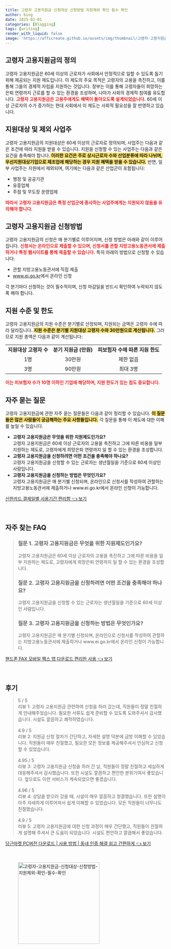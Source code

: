 ```yaml
---
title: 고령자 고용지원금 신청대상 신청방법 지원제외 확인 필수 확인
author: bing
date: 2025-02-01
categories: [Blogging]
tags: [writing]
render_with_liquid: false
image: 'https://afficreate.github.io/assets/img/thumbnail/고령자-고용지원금-신청대상-신청방법-지원제외-확인-필수-확인.webp'
---
```



<h2 id='고령자_고용지원금_정의'>고령자 고용지원금의 정의</h2>

<p>고령자 고용지원금은 60세 이상의 근로자가 사회에서 안정적으로 일할 수 있도록 돕기 위해 제공되는 지원 제도입니다. 이 제도의 주요 목적은 고령자의 고용을 촉진하고, 이를 통해 그들의 경제적 자립을 지원하는 것입니다. 정부는 이를 통해 고령자들이 희망하는 은퇴 연령까지 근로를 할 수 있는 환경을 조성하며, 나아가 사회의 경제적 참여를 유도합니다. <b><span style="color: #ee2323;">고령자 고용지원금은 고용주에게도 혜택이 돌아오도록 설계되었습니다.</span></b> 60세 이상 근로자의 수가 증가하는 현대 사회에서 이 제도는 사회적 필요성을 잘 반영하고 있습니다.</p>

<h2 id='지원대상_및_제외_사업주'>지원대상 및 제외 사업주</h2>

<p>고령자 고용지원금의 지원대상은 60세 이상의 근로자로 정의되며, 사업주는 다음과 같은 조건에 따라 지원을 받을 수 있습니다. 지원을 신청할 수 있는 사업주는 다음과 같은 요건을 충족해야 합니다.<b><span style="background-color: #ffe066;"> 이러한 요건은 주로 상시근로자 수와 산업분류에 따라 나뉘며, 우선지원대상기업으로 제조업에 해당하는 경우 지원 혜택을 받을 수 있습니다.</span></b> 반면, 일부 사업주는 지원에서 제외되며, 여기에는 다음과 같은 산업군이 포함됩니다:</p>

<ul>
    <li>행정 및 공공기관</li>
    <li>유흥업체</li>
    <li>주점 및 무도장 운영업체</li>
</ul>

<p><b><span style="color: #ee2323;">따라서 고령자 고용지원금은 특정 산업군에 종사하는 사업주에게는 지원되지 않음을 유의해야 합니다.</span></b></p>

<h2 id='신청방법'>고령자 고용지원금 신청방법</h2>

<p>고령자 고용지원금의 신청은 매 분기별로 이루어지며, 신청 방법은 아래와 같이 이루어집니다. <b><span style="color: #ee2323;">신청서는 온라인으로 제출할 수 있으며, 신청서를 관할 지방고용노동관서에 제출하거나 특정 웹사이트를 통해 제출할 수 있습니다.</span></b> 특히 아래의 방법으로 신청할 수 있습니다:</p>

<ul>
    <li>관할 지방고용노동관서에 직접 제출</li>
    <li><a href="https://www.ei.go.kr" target="_blank">www.ei.go.kr</a>에서 온라인 신청</li>
</ul>

<p>각 분기마다 신청하는 것이 필수적이며, 신청 마감일을 반드시 확인하여 누락되지 않도록 해야 합니다.</p>

<h2 id='지원수준_및_한도'>지원 수준 및 한도</h2>

<p>고령자 고용지원금의 지원 수준은 분기별로 산정되며, 지원되는 금액은 고령자 수에 따라 달라집니다. <b><span style="background-color: #ffe066;">지원 수준은 분기별 지원대상 고령자 수와 30만원으로 계산됩니다.</span></b> 그러므로 지원 총액은 다음과 같이 계산됩니다:</p>

<table>
    <tr>
        <td style="text-align: center; height: 17px;"><b>지원대상 고령자 수</b></td>
        <td style="text-align: center; height: 17px;"><b>분기 지원금 (만원)</b></td>
        <td style="text-align: center; height: 17px;"><b>피보험자 수에 따른 지원 한도</b></td>
    </tr>
    <tr>
        <td style="text-align: center; height: 17px;">1명</td>
        <td style="text-align: center; height: 17px;">30만원</td>
        <td style="text-align: center; height: 17px;">제한 없음</td>
    </tr>
    <tr>
        <td style="text-align: center; height: 17px;">3명</td>
        <td style="text-align: center; height: 17px;">90만원</td>
        <td style="text-align: center; height: 17px;">최대 3명</td>
    </tr>
</table>

<p><b><span style="color: #ee2323;">이는 피보험자 수가 10명 이하인 기업에 해당하며, 지원 한도가 있는 점도 중요합니다.</span></b></p>

<h2 id='자주_묻는_질문'>자주 묻는 질문</h2>

<p>고령자 고용지원금에 관한 자주 묻는 질문들은 다음과 같이 정리할 수 있습니다. <b><span style="background-color: #ffe066;">이 질문들은 많은 사람들이 궁금해하는 주요 사항들입니다.</span></b> 각 질문을 통해 이 제도에 대한 이해를 높일 수 있습니다.</p>

<ul>
    <li><b>고령자 고용지원금은 무엇을 위한 지원제도인가요?</b><br>고령자 고용지원금은 60세 이상 근로자의 고용을 촉진하고 그에 따른 비용을 일부 지원하는 제도로, 고령자에게 희망은퇴 연령까지 일 할 수 있는 환경을 조성합니다.</li>
    <li><b>고령자 고용지원금을 신청하려면 어떤 조건을 충족해야 하나요?</b><br>고령자 고용지원금을 신청할 수 있는 근로자는 생년월일을 기준으로 60세 이상인 사람입니다.</li>
    <li><b>고령자 고용지원금을 신청하는 방법은 무엇인가요?</b><br>고령자 고용지원금은 매 분기별 신청되며, 온라인으로 신청서를 작성하여 관할하는 지방고용노동관서에 제출하거나 www.ei.go.kr에서 온라인 신청이 가능합니다.</li>
</ul>


<p><a class="click-button" title="신한카드 결제일별 사용기간 편리함" href="https://afficreate.github.io/posts/%EC%8B%A0%ED%95%9C%EC%B9%B4%EB%93%9C-%EA%B2%B0%EC%A0%9C%EC%9D%BC%EB%B3%84-%EC%82%AC%EC%9A%A9%EA%B8%B0%EA%B0%84-%ED%8E%B8%EB%A6%AC%ED%95%A8/" rel="dofollow">신한카드 결제일별 사용기간 편리함 👈 보기</a></p><br>
<h2 id='자주_찾는_FAQ'>자주 찾는 FAQ</h2>
<div itemscope="" itemtype="https://schema.org/FAQPage"> 
<blockquote> 
<div itemscope="" itemprop="mainEntity" itemtype="https://schema.org/Question"> 
<h3 itemprop="name">질문 1. 고령자 고용지원금은 무엇을 위한 지원제도인가요?</h3> 
<div itemscope="" itemprop="acceptedAnswer" itemtype="https://schema.org/Answer"> 
<span itemprop="text"> 
<p>고령자 고용지원금은 60세 이상 근로자의 고용을 촉진하고 그에 따른 비용을 일부 지원하는 제도로, 고령자에게 희망은퇴 연령까지 일 할 수 있는 환경을 조성합니다.</p> 
</span> 
</div> 
</div> 

<div itemscope="" itemprop="mainEntity" itemtype="https://schema.org/Question"> 
<h3 itemprop="name">질문 2. 고령자 고용지원금을 신청하려면 어떤 조건을 충족해야 하나요?</h3> 
<div itemscope="" itemprop="acceptedAnswer" itemtype="https://schema.org/Answer"> 
<span itemprop="text"> 
<p>고령자 고용지원금을 신청할 수 있는 근로자는 생년월일을 기준으로 60세 이상인 사람입니다.</p> 
</span> 
</div> 
</div> 

<div itemscope="" itemprop="mainEntity" itemtype="https://schema.org/Question"> 
<h3 itemprop="name">질문 3. 고령자 고용지원금을 신청하는 방법은 무엇인가요?</h3> 
<div itemscope="" itemprop="acceptedAnswer" itemtype="https://schema.org/Answer"> 
<span itemprop="text"> 
<p>고령자 고용지원금은 매 분기별 신청되며, 온라인으로 신청서를 작성하여 관할하는 지방고용노동관서에 제출하거나 www.ei.go.kr에서 온라인 신청이 가능합니다.</p> 
</span> 
</div> 
</div> 
</blockquote> 
</div>
<p><a class="click-button" title="핸드폰 FAX 모바일 팩스 앱 다운로드 편리한 사용" href="https://afficreate.github.io/posts/%ED%95%B8%EB%93%9C%ED%8F%B0-FAX-%EB%AA%A8%EB%B0%94%EC%9D%BC-%ED%8C%A9%EC%8A%A4-%EC%95%B1-%EB%8B%A4%EC%9A%B4%EB%A1%9C%EB%93%9C-%ED%8E%B8%EB%A6%AC%ED%95%9C-%EC%82%AC%EC%9A%A9/" rel="dofollow">핸드폰 FAX 모바일 팩스 앱 다운로드 편리한 사용 👈 보기</a></p><br>
<h2 id='후기'>후기</h2>
<div itemscope itemtype="https://schema.org/Product">
  <blockquote>
  <div itemprop="review" itemscope itemtype="https://schema.org/Review">
      <div itemprop="reviewRating" itemscope itemtype="https://schema.org/Rating"> <span itemprop="ratingValue">5</span> / <span itemprop="bestRating">5</span> </div>
      <span itemprop="reviewBody">리뷰 1: 고령자 고용지원금 관련하여 신청을 하러 갔는데, 직원들이 정말 친절하게 안내해주었습니다. 필요한 서류도 쉽게 준비할 수 있도록 도와주셔서 감사했습니다. 시설도 깔끔하고 쾌적하였습니다.</span>
  </div>
  <br>
  <div itemprop="review" itemscope itemtype="https://schema.org/Review">
      <div itemprop="reviewRating" itemscope itemtype="https://schema.org/Rating"> <span itemprop="ratingValue">4.9</span> / <span itemprop="bestRating">5</span> </div>
      <span itemprop="reviewBody">리뷰 2: 지원금 신청 절차가 간단하고, 자세한 설명 덕분에 금방 이해할 수 있었습니다. 직원들이 매우 친절했고, 필요한 모든 정보를 제공해주셔서 안심하고 신청할 수 있었습니다.</span>
  </div>
  <br>
  <div itemprop="review" itemscope itemtype="https://schema.org/Review">
      <div itemprop="reviewRating" itemscope itemtype="https://schema.org/Rating"> <span itemprop="ratingValue">4.95</span> / <span itemprop="bestRating">5</span> </div>
      <span itemprop="reviewBody">리뷰 3: 고령자 고용지원금 신청을 하러 간 날, 직원들이 정말 친절하고 세심하게 대응해주셔서 감사했습니다. 또한 시설도 깔끔하고 편안한 분위기여서 좋았습니다. 앞으로도 이런 서비스가 계속되었으면 좋겠습니다.</span>
  </div>
  <br>
  <div itemprop="review" itemscope itemtype="https://schema.org/Review">
      <div itemprop="reviewRating" itemscope itemtype="https://schema.org/Rating"> <span itemprop="ratingValue">4.96</span> / <span itemprop="bestRating">5</span> </div>
      <span itemprop="reviewBody">리뷰 4: 상담을 받으러 갔을 때, 시설이 매우 깔끔하고 청결했습니다. 또한 설명이 아주 자세하게 이루어져서 쉽게 이해할 수 있었습니다. 모든 직원들이 너무나도 친절했습니다.</span>
  </div>
  <br>
  <div itemprop="review" itemscope itemtype="https://schema.org/Review">
      <div itemprop="reviewRating" itemscope itemtype="https://schema.org/Rating"> <span itemprop="ratingValue">4.9</span> / <span itemprop="bestRating">5</span> </div>
      <span itemprop="reviewBody">리뷰 5: 고령자 고용지원금에 대한 신청 과정이 매우 간단했고, 직원들이 친절하게 설명해 주셔서 큰 도움이 되었습니다. 시설도 편안하고 깔끔해서 좋았습니다.</span>
  </div>
  </blockquote>
</div>
<p><a class="click-button" title="당근마켓 PC버전 다운로드 | 사용 방법 | 동네 인증 해결 쉽고 간편하게" href="https://afficreate.github.io/posts/%EB%8B%B9%EA%B7%BC%EB%A7%88%EC%BC%93-PC%EB%B2%84%EC%A0%84-%EB%8B%A4%EC%9A%B4%EB%A1%9C%EB%93%9C-%EC%82%AC%EC%9A%A9-%EB%B0%A9%EB%B2%95-%EB%8F%99%EB%84%A4-%EC%9D%B8%EC%A6%9D-%ED%95%B4%EA%B2%B0-%EC%89%BD%EA%B3%A0-%EA%B0%84%ED%8E%B8%ED%95%98%EA%B2%8C/" rel="dofollow">당근마켓 PC버전 다운로드 | 사용 방법 | 동네 인증 해결 쉽고 간편하게 👈 보기</a></p><br>
<figure class="image"><img src="https://afficreate.github.io/assets/img/thumbnail/고령자-고용지원금-신청대상-신청방법-지원제외-확인-필수-확인.webp" alt="고령자-고용지원금-신청대상-신청방법-지원제외-확인-필수-확인" width="256" height="256"></figure>